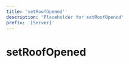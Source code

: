 ```yaml
---
title: 'setRoofOpened'
description: 'Placeholder for setRoofOpened'
prefix: '[Server]'
---
```


# setRoofOpened
